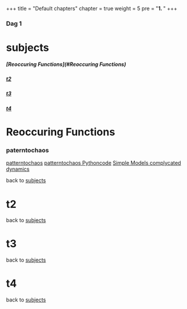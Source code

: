 +++
title = "Default chapters"
chapter = true
weight = 5
pre = "<b>1. </b>"
+++

### Dag 1
# subjects
##### [Reoccuring Functions](#Reoccuring Functions) 
##### [t2](#t2) 
##### [t3](#t3)
##### [t4](#t4)


# Reoccuring Functions

### paterntochaos

  [patterntochaos](https://www.youtube.com/watch?v=ovJcsL7vyrk&t=624s)
  [patterntochaos Pythoncode](https://github.com/jonnyhyman/Chaos)
  [Simple Models complycated dynamics](https://www.nature.com/articles/261459a0)  




back to [subjects](#subjects)
# t2


back to [subjects](#subjects)
# t3

  
back to [subjects](#subjects)
# t4

  
back to [subjects](#subjects)